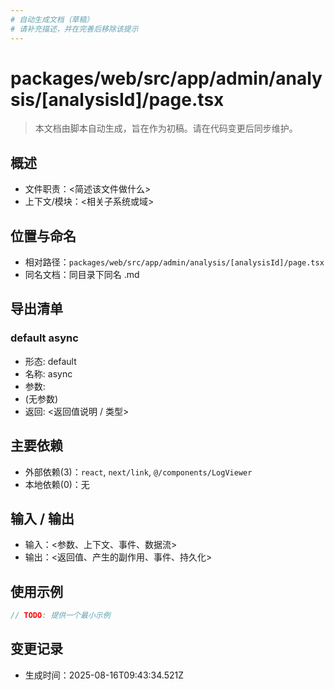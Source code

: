 ```yaml
---
# 自动生成文档（草稿）
# 请补充描述，并在完善后移除该提示
---
```


# packages/web/src/app/admin/analysis/[analysisId]/page.tsx

> 本文档由脚本自动生成，旨在作为初稿。请在代码变更后同步维护。

## 概述

- 文件职责：<简述该文件做什么>
- 上下文/模块：<相关子系统或域>

## 位置与命名

- 相对路径：`packages/web/src/app/admin/analysis/[analysisId]/page.tsx`
- 同名文档：同目录下同名 .md

## 导出清单

### default async

- 形态: default
- 名称: async
- 参数:
- (无参数)
- 返回: <返回值说明 / 类型>

## 主要依赖

- 外部依赖(3)：`react`, `next/link`, `@/components/LogViewer`
- 本地依赖(0)：无

## 输入 / 输出

- 输入：<参数、上下文、事件、数据流>
- 输出：<返回值、产生的副作用、事件、持久化>

## 使用示例

~~~ts
// TODO: 提供一个最小示例
~~~

## 变更记录

- 生成时间：2025-08-16T09:43:34.521Z
